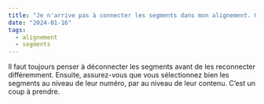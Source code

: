 ```yaml
---
title: "Je n'arrive pas à connecter les segments dans mon alignement. Quand je les sélectionne, la touche “connecter” reste grise. Que faire ?"
date: "2024-01-16"
tags:
  - alignement
  - segments
---
```


Il faut toujours penser à déconnecter les segments avant de les reconnecter différemment. Ensuite, assurez-vous que vous sélectionnez bien les segments au niveau de leur numéro, par au niveau de leur contenu. C’est un coup à prendre.

